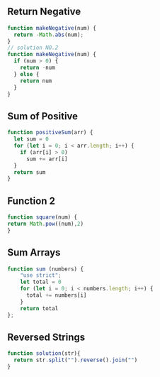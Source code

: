 ## Return Negative

```js
function makeNegative(num) {
  return -Math.abs(num);
}
// solution NO.2
function makeNegative(num) {
  if (num > 0) {
    return -num
  } else {
    return num
  }
}
```

## Sum of Positive

```js
function positiveSum(arr) {
  let sum = 0
  for (let i = 0; i < arr.length; i++) {
    if (arr[i] > 0) 
      sum += arr[i]
  }
  return sum
}

```

## Function 2

```js
function square(num) {
return Math.pow((num),2)  
}

```

## Sum Arrays

```js
function sum (numbers) {
    "use strict";
    let total = 0 
    for (let i = 0; i < numbers.length; i++) {
      total += numbers[i]
    }
    return total
};

```

## Reversed Strings

```js
function solution(str){
  return str.split("").reverse().join("")
}

```

